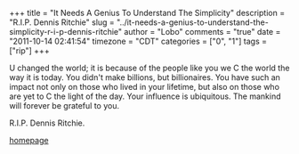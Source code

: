 +++
title = "It Needs A Genius To Understand The Simplicity"
description = "R.I.P. Dennis Ritchie"
slug = "../it-needs-a-genius-to-understand-the-simplicity-r-i-p-dennis-ritchie"
author = "Lobo"
comments = "true"
date = "2011-10-14 02:41:54"
timezone = "CDT"
categories = ["0", "1"]
tags = ["rip"]
+++

U changed the world; it is because of the people like you we C the world the way it is today. You didn't make billions, but billionaires. You have such an impact not only on those who lived in your lifetime, but also on those who are yet to C the light of the day. Your influence is ubiquitous. The mankind will forever be grateful to you.

R.I.P. Dennis Ritchie.

[homepage](/index_archive/index_006.html)
